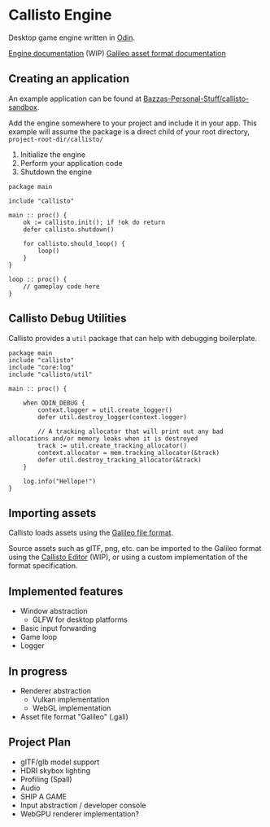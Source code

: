 # Callisto Engine

Desktop game engine written in [Odin](https://odin-lang.org).

[Engine documentation](https://docs.bazzagibbs.com/callisto) (WIP)
[Galileo asset format documentation](https://docs.bazzagibbs.com/galileo)

## Creating an application

An example application can be found at [Bazzas-Personal-Stuff/callisto-sandbox](https://github.com/bazzas-personal-stuff/callisto-sandbox).

Add the engine somewhere to your project and include it in your app. This example will assume the package is a direct child of your root directory, `project-root-dir/callisto/`

1. Initialize the engine
2. Perform your application code
3. Shutdown the engine

```odin
package main

include "callisto"

main :: proc() {
    ok := callisto.init(); if !ok do return
    defer callisto.shutdown()

    for callisto.should_loop() {
        loop()
    }  
}

loop :: proc() {
    // gameplay code here
}
```

## Callisto Debug Utilities

Callisto provides a `util` package that can help with debugging boilerplate.

```odin
package main
include "callisto"
include "core:log"
include "callisto/util"

main :: proc() {
    
    when ODIN_DEBUG {
        context.logger = util.create_logger()
        defer util.destroy_logger(context.logger)

        // A tracking allocator that will print out any bad allocations and/or memory leaks when it is destroyed
        track := util.create_tracking_allocator()
        context.allocator = mem.tracking_allocator(&track)
        defer util.destroy_tracking_allocator(&track)
    }

    log.info("Hellope!")
}
```

## Importing assets

Callisto loads assets using the [Galileo file format](https://docs.bazzagibbs.com/galileo).

Source assets such as glTF, png, etc. can be imported to the Galileo format using the [Callisto Editor](https://github.com/Bazzagibbs/callisto-editor) (WIP),
or using a custom implementation of the format specification.

## Implemented features

- Window abstraction
  - GLFW for desktop platforms
- Basic input forwarding
- Game loop
- Logger

## In progress

- Renderer abstraction
  - Vulkan implementation
  - WebGL implementation
- Asset file format "Galileo" (.gali)

## Project Plan

- glTF/glb model support
- HDRI skybox lighting
- Profiling (Spall)
- Audio
- SHIP A GAME
- Input abstraction / developer console
- WebGPU renderer implementation?
